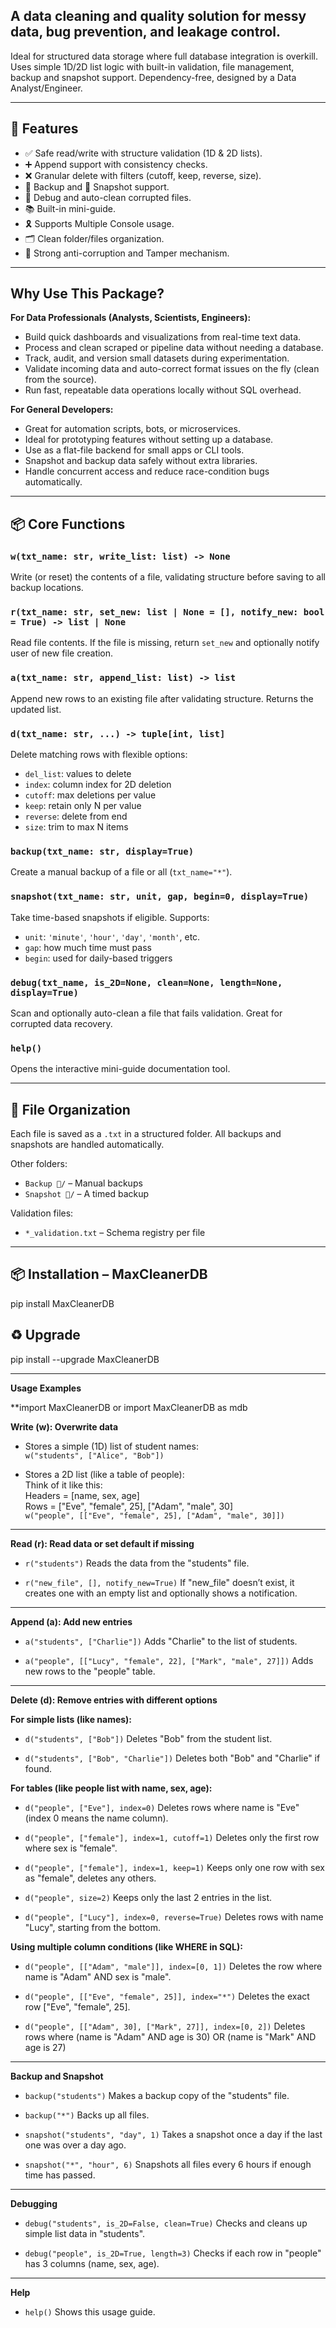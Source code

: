 ## A data cleaning and quality solution for messy data, bug prevention, and leakage control.

Ideal for structured data storage where full database integration is overkill. Uses simple 1D/2D list logic with built-in validation, file management, backup and snapshot support. Dependency-free, designed by a Data Analyst/Engineer.

---

## 🚀 Features

- ✅ Safe read/write with structure validation (1D & 2D lists).
- ➕ Append support with consistency checks.
- ❌ Granular delete with filters (cutoff, keep, reverse, size).
- 💾 Backup and 📸 Snapshot support.
- 🧹 Debug and auto-clean corrupted files.
- 📚 Built-in mini-guide.
- 🎗️ Supports Multiple Console usage.
- 🗂️ Clean folder/files organization.
- 💪 Strong anti-corruption and Tamper mechanism.

---

## Why Use This Package?

**For Data Professionals (Analysts, Scientists, Engineers):**

* Build quick dashboards and visualizations from real-time text data.
* Process and clean scraped or pipeline data without needing a database.
* Track, audit, and version small datasets during experimentation.
* Validate incoming data and auto-correct format issues on the fly (clean from the source).
* Run fast, repeatable data operations locally without SQL overhead.

**For General Developers:**

* Great for automation scripts, bots, or microservices.
* Ideal for prototyping features without setting up a database.
* Use as a flat-file backend for small apps or CLI tools.
* Snapshot and backup data safely without extra libraries.
* Handle concurrent access and reduce race-condition bugs automatically.

---

## 📦 Core Functions

### `w(txt_name: str, write_list: list) -> None`

Write (or reset) the contents of a file, validating structure before saving to all backup locations.

### `r(txt_name: str, set_new: list | None = [], notify_new: bool = True) -> list | None`

Read file contents. If the file is missing, return `set_new` and optionally notify user of new file creation.

### `a(txt_name: str, append_list: list) -> list`

Append new rows to an existing file after validating structure. Returns the updated list.

### `d(txt_name: str, ...) -> tuple[int, list]`

Delete matching rows with flexible options:
- `del_list`: values to delete
- `index`: column index for 2D deletion
- `cutoff`: max deletions per value
- `keep`: retain only N per value
- `reverse`: delete from end
- `size`: trim to max N items

### `backup(txt_name: str, display=True)`

Create a manual backup of a file or all (`txt_name="*"`).

### `snapshot(txt_name: str, unit, gap, begin=0, display=True)`

Take time-based snapshots if eligible. Supports:
- `unit`: `'minute'`, `'hour'`, `'day'`, `'month'`, etc.
- `gap`: how much time must pass
- `begin`: used for daily-based triggers

### `debug(txt_name, is_2D=None, clean=None, length=None, display=True)`

Scan and optionally auto-clean a file that fails validation. Great for corrupted data recovery.

### `help()`

Opens the interactive mini-guide documentation tool.

---

## 📁 File Organization

Each file is saved as a `.txt` in a structured folder. All backups and snapshots are handled automatically.

Other folders:
- `Backup 💾/` – Manual backups
- `Snapshot 📸/` – A timed backup

Validation files:
- `*_validation.txt` – Schema registry per file

---

## 📦 Installation – MaxCleanerDB

pip install MaxCleanerDB

## ♻️ Upgrade

pip install --upgrade MaxCleanerDB

---

**Usage Examples**

**import MaxCleanerDB or import MaxCleanerDB as mdb 

**Write (w): Overwrite data**

* Stores a simple (1D) list of student names:  
  `w("students", ["Alice", "Bob"])`

* Stores a 2D list (like a table of people):  
  Think of it like this:<br>
  Headers = [name, sex, age]<br>
  Rows = ["Eve", "female", 25], ["Adam", "male", 30]<br>
  `w("people", [["Eve", "female", 25], ["Adam", "male", 30]])`

---

**Read (r): Read data or set default if missing**

* `r("students")`
  Reads the data from the "students" file.

* `r("new_file", [], notify_new=True)`
  If "new\_file" doesn’t exist, it creates one with an empty list and optionally shows a notification.

---

**Append (a): Add new entries**

* `a("students", ["Charlie"])`
  Adds "Charlie" to the list of students.

* `a("people", [["Lucy", "female", 22], ["Mark", "male", 27]])`
  Adds new rows to the "people" table.

---

**Delete (d): Remove entries with different options**

**For simple lists (like names):**

* `d("students", ["Bob"])`
  Deletes "Bob" from the student list.

* `d("students", ["Bob", "Charlie"])`
  Deletes both "Bob" and "Charlie" if found.

**For tables (like people list with name, sex, age):**

* `d("people", ["Eve"], index=0)`
  Deletes rows where name is "Eve" (index 0 means the name column).

* `d("people", ["female"], index=1, cutoff=1)`
  Deletes only the first row where sex is "female".

* `d("people", ["female"], index=1, keep=1)`
  Keeps only one row with sex as "female", deletes any others.

* `d("people", size=2)`
  Keeps only the last 2 entries in the list.

* `d("people", ["Lucy"], index=0, reverse=True)`
  Deletes rows with name "Lucy", starting from the bottom.

**Using multiple column conditions (like WHERE in SQL):**

* `d("people", [["Adam", "male"]], index=[0, 1])`
  Deletes the row where name is "Adam" AND sex is "male".

* `d("people", [["Eve", "female", 25]], index="*")`
  Deletes the exact row \["Eve", "female", 25].

* `d("people", [["Adam", 30], ["Mark", 27]], index=[0, 2])`
  Deletes rows where (name is "Adam" AND age is 30) OR (name is "Mark" AND age is 27)

---

**Backup and Snapshot**

* `backup("students")`
  Makes a backup copy of the "students" file.

* `backup("*")`
  Backs up all files.

* `snapshot("students", "day", 1)`
  Takes a snapshot once a day if the last one was over a day ago.

* `snapshot("*", "hour", 6)`
  Snapshots all files every 6 hours if enough time has passed.

---

**Debugging**

* `debug("students", is_2D=False, clean=True)`
  Checks and cleans up simple list data in "students".

* `debug("people", is_2D=True, length=3)`
  Checks if each row in "people" has 3 columns (name, sex, age).

---

**Help**

* `help()`
  Shows this usage guide.

